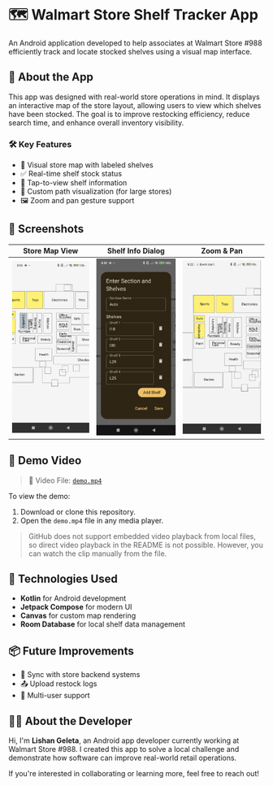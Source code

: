 # 🗺️ Walmart Store Shelf Tracker App

An Android application developed to help associates at Walmart Store #988 efficiently track and locate stocked shelves using a visual map interface.

## 📱 About the App

This app was designed with real-world store operations in mind. It displays an interactive map of the store layout, allowing users to view which shelves have been stocked. The goal is to improve restocking efficiency, reduce search time, and enhance overall inventory visibility.

### 🛠️ Key Features

- 📍 Visual store map with labeled shelves  
- ✅ Real-time shelf stock status  
- 🔎 Tap-to-view shelf information  
- 🧩 Custom path visualization (for large stores)  
- 🖼️ Zoom and pan gesture support  

## 📸 Screenshots

| Store Map View | Shelf Info Dialog | Zoom & Pan |
|----------------|-------------------|-------------|
| ![](Screenshot_1.png) | ![](Screenshot_2.png) | ![](Screenshot_3.gif) |

## 🎥 Demo Video

> 📂 Video File: [`demo.mp4`](./demo.mp4)

To view the demo:
1. Download or clone this repository.
2. Open the `demo.mp4` file in any media player.

> GitHub does not support embedded video playback from local files, so direct video playback in the README is not possible. However, you can watch the clip manually from the file.

## 🚀 Technologies Used

- **Kotlin** for Android development  
- **Jetpack Compose** for modern UI  
- **Canvas** for custom map rendering  
- **Room Database** for local shelf data management  

## 📦 Future Improvements

- 🔄 Sync with store backend systems  
- 📤 Upload restock logs  
- 👥 Multi-user support  

## 🙋‍♂️ About the Developer

Hi, I'm **Lishan Geleta**, an Android app developer currently working at Walmart Store #988. I created this app to solve a local challenge and demonstrate how software can improve real-world retail operations.

If you're interested in collaborating or learning more, feel free to reach out!
